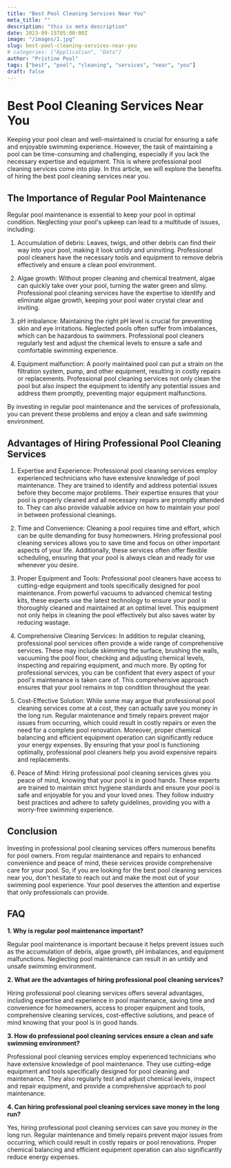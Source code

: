 ```yaml
---
title: "Best Pool Cleaning Services Near You"
meta_title: ""
description: "this is meta description"
date: 2023-09-15T05:00:00Z
image: "/images/1.jpg"
slug: best-pool-cleaning-services-near-you
# categories: ["Application", "Data"]
author: "Pristine Pool"
tags: ["best", "pool", "cleaning", "services", "near", "you"]
draft: false
---
```


# Best Pool Cleaning Services Near You

Keeping your pool clean and well-maintained is crucial for ensuring a safe and enjoyable swimming experience. However, the task of maintaining a pool can be time-consuming and challenging, especially if you lack the necessary expertise and equipment. This is where professional pool cleaning services come into play. In this article, we will explore the benefits of hiring the best pool cleaning services near you.

## The Importance of Regular Pool Maintenance

Regular pool maintenance is essential to keep your pool in optimal condition. Neglecting your pool's upkeep can lead to a multitude of issues, including:

1. Accumulation of debris: Leaves, twigs, and other debris can find their way into your pool, making it look untidy and uninviting. Professional pool cleaners have the necessary tools and equipment to remove debris effectively and ensure a clean pool environment.

2. Algae growth: Without proper cleaning and chemical treatment, algae can quickly take over your pool, turning the water green and slimy. Professional pool cleaning services have the expertise to identify and eliminate algae growth, keeping your pool water crystal clear and inviting.

3. pH imbalance: Maintaining the right pH level is crucial for preventing skin and eye irritations. Neglected pools often suffer from imbalances, which can be hazardous to swimmers. Professional pool cleaners regularly test and adjust the chemical levels to ensure a safe and comfortable swimming experience.

4. Equipment malfunction: A poorly maintained pool can put a strain on the filtration system, pump, and other equipment, resulting in costly repairs or replacements. Professional pool cleaning services not only clean the pool but also inspect the equipment to identify any potential issues and address them promptly, preventing major equipment malfunctions.

By investing in regular pool maintenance and the services of professionals, you can prevent these problems and enjoy a clean and safe swimming environment.

## Advantages of Hiring Professional Pool Cleaning Services

1. Expertise and Experience: Professional pool cleaning services employ experienced technicians who have extensive knowledge of pool maintenance. They are trained to identify and address potential issues before they become major problems. Their expertise ensures that your pool is properly cleaned and all necessary repairs are promptly attended to. They can also provide valuable advice on how to maintain your pool in between professional cleanings.

2. Time and Convenience: Cleaning a pool requires time and effort, which can be quite demanding for busy homeowners. Hiring professional pool cleaning services allows you to save time and focus on other important aspects of your life. Additionally, these services often offer flexible scheduling, ensuring that your pool is always clean and ready for use whenever you desire.

3. Proper Equipment and Tools: Professional pool cleaners have access to cutting-edge equipment and tools specifically designed for pool maintenance. From powerful vacuums to advanced chemical testing kits, these experts use the latest technology to ensure your pool is thoroughly cleaned and maintained at an optimal level. This equipment not only helps in cleaning the pool effectively but also saves water by reducing wastage.

4. Comprehensive Cleaning Services: In addition to regular cleaning, professional pool services often provide a wide range of comprehensive services. These may include skimming the surface, brushing the walls, vacuuming the pool floor, checking and adjusting chemical levels, inspecting and repairing equipment, and much more. By opting for professional services, you can be confident that every aspect of your pool's maintenance is taken care of. This comprehensive approach ensures that your pool remains in top condition throughout the year.

5. Cost-Effective Solution: While some may argue that professional pool cleaning services come at a cost, they can actually save you money in the long run. Regular maintenance and timely repairs prevent major issues from occurring, which could result in costly repairs or even the need for a complete pool renovation. Moreover, proper chemical balancing and efficient equipment operation can significantly reduce your energy expenses. By ensuring that your pool is functioning optimally, professional pool cleaners help you avoid expensive repairs and replacements.

6. Peace of Mind: Hiring professional pool cleaning services gives you peace of mind, knowing that your pool is in good hands. These experts are trained to maintain strict hygiene standards and ensure your pool is safe and enjoyable for you and your loved ones. They follow industry best practices and adhere to safety guidelines, providing you with a worry-free swimming experience.

## Conclusion

Investing in professional pool cleaning services offers numerous benefits for pool owners. From regular maintenance and repairs to enhanced convenience and peace of mind, these services provide comprehensive care for your pool. So, if you are looking for the best pool cleaning services near you, don't hesitate to reach out and make the most out of your swimming pool experience. Your pool deserves the attention and expertise that only professionals can provide.


## FAQ


**1. Why is regular pool maintenance important?**

Regular pool maintenance is important because it helps prevent issues such as the accumulation of debris, algae growth, pH imbalances, and equipment malfunctions. Neglecting pool maintenance can result in an untidy and unsafe swimming environment.

**2. What are the advantages of hiring professional pool cleaning services?**

Hiring professional pool cleaning services offers several advantages, including expertise and experience in pool maintenance, saving time and convenience for homeowners, access to proper equipment and tools, comprehensive cleaning services, cost-effective solutions, and peace of mind knowing that your pool is in good hands.

**3. How do professional pool cleaning services ensure a clean and safe swimming environment?**

Professional pool cleaning services employ experienced technicians who have extensive knowledge of pool maintenance. They use cutting-edge equipment and tools specifically designed for pool cleaning and maintenance. They also regularly test and adjust chemical levels, inspect and repair equipment, and provide a comprehensive approach to pool maintenance.

**4. Can hiring professional pool cleaning services save money in the long run?**

Yes, hiring professional pool cleaning services can save you money in the long run. Regular maintenance and timely repairs prevent major issues from occurring, which could result in costly repairs or pool renovations. Proper chemical balancing and efficient equipment operation can also significantly reduce energy expenses.